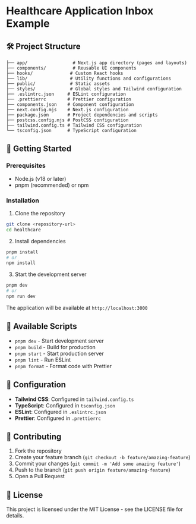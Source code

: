 # Healthcare Application Inbox Example



## 🛠️ Project Structure

```
├── app/                 # Next.js app directory (pages and layouts)
├── components/          # Reusable UI components
├── hooks/              # Custom React hooks
├── lib/                # Utility functions and configurations
├── public/             # Static assets
├── styles/             # Global styles and Tailwind configuration
├── .eslintrc.json     # ESLint configuration
├── .prettierrc        # Prettier configuration
├── components.json    # Component configuration
├── next.config.mjs    # Next.js configuration
├── package.json       # Project dependencies and scripts
├── postcss.config.mjs # PostCSS configuration
├── tailwind.config.ts # Tailwind CSS configuration
└── tsconfig.json      # TypeScript configuration
```

## 🚀 Getting Started

### Prerequisites

- Node.js (v18 or later)
- pnpm (recommended) or npm

### Installation

1. Clone the repository
```bash
git clone <repository-url>
cd healthcare
```

2. Install dependencies
```bash
pnpm install
# or
npm install
```

3. Start the development server
```bash
pnpm dev
# or
npm run dev
```

The application will be available at `http://localhost:3000`

## 📝 Available Scripts

- `pnpm dev` - Start development server
- `pnpm build` - Build for production
- `pnpm start` - Start production server
- `pnpm lint` - Run ESLint
- `pnpm format` - Format code with Prettier

## 🔧 Configuration

- **Tailwind CSS**: Configured in `tailwind.config.ts`
- **TypeScript**: Configured in `tsconfig.json`
- **ESLint**: Configured in `.eslintrc.json`
- **Prettier**: Configured in `.prettierrc`

## 🤝 Contributing

1. Fork the repository
2. Create your feature branch (`git checkout -b feature/amazing-feature`)
3. Commit your changes (`git commit -m 'Add some amazing feature'`)
4. Push to the branch (`git push origin feature/amazing-feature`)
5. Open a Pull Request

## 📄 License

This project is licensed under the MIT License - see the LICENSE file for details.
